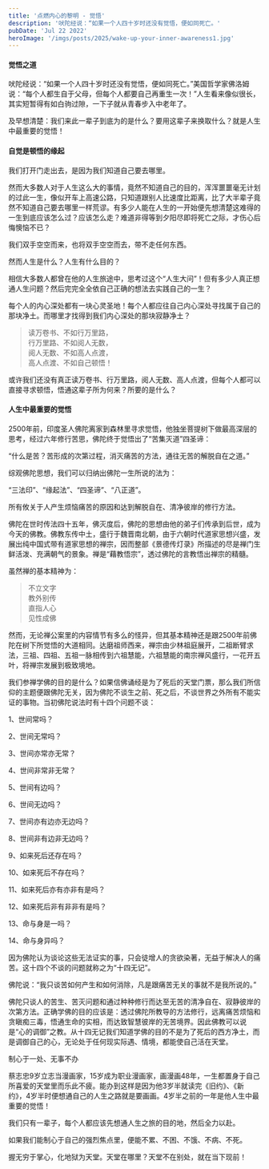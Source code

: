 ```yaml
---
title: '点燃内心的黎明 - 觉悟'
description: '吠陀经说：“如果一个人四十岁时还没有觉悟，便如同死亡。'
pubDate: 'Jul 22 2022'
heroImage: '/imgs/posts/2025/wake-up-your-inner-awareness1.jpg'
---
```


#### 觉悟之道 

吠陀经说：“如果一个人四十岁时还没有觉悟，便如同死亡。”美国哲学家佛洛姆说：“每个人都生自于父母，但每个人都要自己再重生一次！”人生看来像似很长，其实短暂得有如白驹过隙，一下子就从青春步入中老年了。

及早想清楚：我们来此一辈子到底为的是什么？要用这辈子来换取什么？就是人生中最重要的觉悟！

#### 自觉是顿悟的缘起 

我们打开门走出去，是因为我们知道自己要去哪里。

然而大多数人对于人生这么大的事情，竟然不知道自己的目的，浑浑噩噩毫无计划的过此一生，像似开车上高速公路，只知道跟别人比速度比距离，比了大半辈子竟然不知道自己要去哪里一样荒谬。有多少人能在人生的一开始便先想清楚这难得的一生到底应该怎么过？应该怎么走？难道非得等到夕阳尽即将死亡之际，才伤心后悔懊恼不已？

我们双手空空而来，也将双手空空而去，带不走任何东西。

然而人生是什么？人生有什么目的？

相信大多数人都曾在他的人生旅途中，思考过这个“人生大问”！但有多少人真正想通人生问题？然后完完全全依自己正确的想法去实践自己的一生？

每个人的内心深处都有一块心灵圣地！每个人都应往自己内心深处寻找属于自己的那块净土。而哪里才找得到我们内心深处的那块寂静净土？

> 读万卷书、不如行万里路，   
> 行万里路、不如阅人无数，   
> 阅人无数、不如高人点渡，   
> 高人点渡、不如自己顿悟！   

或许我们还没有真正读万卷书、行万里路，阅人无数、高人点渡，但每个人都可以直接寻求顿悟，悟通这辈子所为何来？所要的是什么？

#### 人生中最重要的觉悟 

2500年前，印度圣人佛陀离家到森林里寻求觉悟，他独坐菩提树下做最高深层的思考，经过六年修行苦思，佛陀终于觉悟出了“苦集灭道”四圣谛：

“什么是苦？苦形成的次第过程，消灭痛苦的方法，通往无苦的解脱自在之道。”

综观佛陀思想，我们可以归纳出佛陀一生所说的法为：

“三法印”、“缘起法”、“四圣谛”、“八正道”。

所有攸关于人产生烦恼痛苦的原因和达到解脱自在、清净彼岸的修行方法。

佛陀在世时传法四十五年，佛灭度后，佛陀的思想由他的弟子们传承到后世，成为今天的佛教。佛教东传中土，盛行于魏晋南北朝，由于六朝时代道家思想兴盛，发展出纯中国式带有道家思想的禅宗，因而整部《景德传灯录》所描述的尽是禅门生鲜活泼、充满朝气的景象。禅是“藉教悟宗”，透过佛陀的言教悟出禅宗的精髓。

虽然禅的基本精神为：

> 不立文字   
> 教外别传   
> 直指人心   
> 见性成佛   

然而，无论禅公案里的内容情节有多么的怪异，但其基本精神还是跟2500年前佛陀在树下所觉悟的大道相同。达磨祖师西来，禅宗由少林祖庭展开，二祖断臂求法，三祖、四祖、五祖一脉相传到六祖慧能，六祖慧能的南宗禅风盛行，一花开五叶，将禅宗发展到极致境地。

我们参禅学佛的目的是什么？如果信佛诵经是为了死后的天堂门票，那么我们所信仰的主题便跟佛陀无关，因为佛陀不谈生之前、死之后，不谈世界之外所有不能实证的事物。当初佛陀说法时有十四个问题不谈：

1、世间常吗？

2、世间无常吗？

3、世间亦常亦无常？

4、世间非常非无常？

5、世间有边吗？

6、世间无边吗？

7、世间亦有边亦无边吗？

8、世间非有边非无边吗？

9、如来死后还存在吗？

10、如来死后不存在吗？

11、如来死后亦有亦非有是吗？

12、如来死后非有非非有是吗？

13、命与身是一吗？

14、命与身异吗？

因为佛陀认为谈论这些无法证实的事，只会徒增人的贪欲染著，无益于解决人的痛苦。这十四个不谈的问题就称之为“十四无记”。

佛陀说：“我只谈苦如何产生和如何消除，凡是跟痛苦无关的事就不是我所说的。”

佛陀只谈人的苦生、苦灭问题和通过种种修行而达至无苦的清净自在、寂静彼岸的次第方法。正确学佛的目的应该是：透过佛陀所教导的方法修行，远离痛苦烦恼和贪瞋痴三毒，悟通生命的实相，而达致智慧彼岸的无苦境界。因此佛教可以说是“心的调御”之教。从十四无记我们知道学佛的目的不是为了死后的西方净土，而是调御自己的心，无论处于任何现实际遇、情境，都能使自己活在天堂。

制心于一处、无事不办

蔡志忠9岁立志当漫画家，15岁成为职业漫画家，画漫画48年，一生都置身于自己所喜爱的天堂里而乐此不疲。能办到这样是因为他3岁半就读完《旧约》、《新约》，4岁半时便想通自己的人生之路就是要画画。4岁半之前的一年是他人生中最重要的觉悟！

我们只有一辈子，每个人都应该先想通人生之旅的目的地，然后全力以赴。

如果我们能制心于自己的强烈焦点里，便能不累、不困、不饿、不病、不死。

握无穷于掌心，化地狱为天堂。天堂在哪里？天堂不在别处，就在当下现前！
